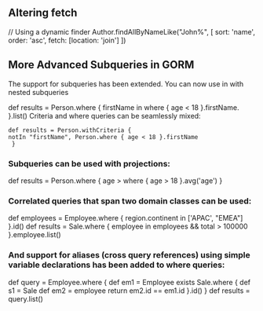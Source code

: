 ## Altering fetch
  // Using a dynamic finder
  Author.findAllByNameLike("John%", [ sort: 'name', order: 'asc', fetch: [location: 'join'] ])

## More Advanced Subqueries in GORM
   The support for subqueries has been extended. You can now use in with nested subqueries

  def results = Person.where {
    firstName in where { age < 18 }.firstName. 
   }.list()
   Criteria and where queries can be seamlessly mixed:

    def results = Person.withCriteria {
    notIn "firstName", Person.where { age < 18 }.firstName
     }
### Subqueries can be used with projections:

   def results = Person.where {
    age > where { age > 18 }.avg('age')
   }
### Correlated queries that span two domain classes can be used:

   def employees = Employee.where {
    region.continent in ['APAC', "EMEA"]
    }.id()
    def results = Sale.where {
    employee in employees && total > 100000
    }.employee.list()

### And support for aliases (cross query references) using simple variable declarations has been added to where queries:

   def query = Employee.where {
    def em1 = Employee
    exists Sale.where {
        def s1 = Sale
        def em2 = employee
        return em2.id == em1.id
    }.id()
   }
    def results = query.list()
